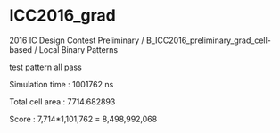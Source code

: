 # ICC2016_grad
2016 IC Design Contest Preliminary / B_ICC2016_preliminary_grad_cell-based / Local Binary Patterns

test pattern all pass

Simulation time : 1001762 ns

Total cell area : 7714.682893

Score : 7,714*1,101,762 = 8,498,992,068
